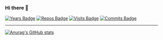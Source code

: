 ### Hi there 👋
<!--
[![Contributors Display](https://badges.pufler.dev/contributors/oiuv/oiuv?size=50&padding=5&bots=true)](https://github.com/oiuv)
-->
[![Years Badge](https://badges.pufler.dev/years/oiuv)](https://github.com/oiuv)
[![Repos Badge](https://badges.pufler.dev/repos/oiuv)](https://github.com/oiuv)
[![Visits Badge](https://badges.pufler.dev/visits/oiuv/oiuv)](https://github.com/oiuv)
[![Commits Badge](https://badges.pufler.dev/commits/monthly/oiuv)](https://github.com/oiuv)
<!--
[![Created Badge](https://badges.pufler.dev/created/oiuv/oiuv)](https://github.com/oiuv)
[![Updated Badge](https://badges.pufler.dev/updated/oiuv/oiuv)](https://github.com/oiuv)
-->
---
[![Anurag's GitHub stats](https://github-readme-stats.vercel.app/api?username=oiuv&show_icons=true&theme=tokyonight)](https://github.com/oiuv)

<!--
**oiuv/oiuv** is a ✨ _special_ ✨ repository because its `README.md` (this file) appears on your GitHub profile.

Here are some ideas to get you started:

- 🔭 I’m currently working on ...
- 🌱 I’m currently learning ...
- 👯 I’m looking to collaborate on ...
- 🤔 I’m looking for help with ...
- 💬 Ask me about ...
- 📫 How to reach me: ...
- 😄 Pronouns: ...
- ⚡ Fun fact: ...
-->
